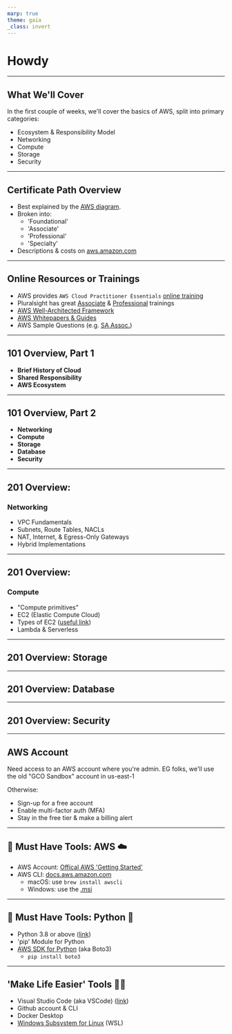 ```yaml
---
marp: true
theme: gaia
_class: invert
---
```

# Howdy
---

<!-- paginate: true -->

## What We'll Cover
In the first couple of weeks, we'll cover the basics of AWS, split into primary categories:
- Ecosystem & Responsibility Model
- Networking
- Compute
- Storage
- Security

---

## Certificate Path Overview

- Best explained by the [AWS diagram](https://aws.amazon.com/certification/).
- Broken into:
  - 'Foundational'
  - 'Associate'
  - 'Professional'
  - 'Specialty'
- Descriptions & costs on [aws.amazon.com](https://aws.amazon.com/certification/exams/?nc2=sb_ce_exm)

---

## Online Resources or Trainings

- AWS provides `AWS Cloud Practitioner Essentials` [online training](https://aws.amazon.com/training/digital/aws-cloud-practitioner-essentials/)
- Pluralsight has great [Associate](https://www.pluralsight.com/courses/aws-certified-solutions-architect-associate) & [Professional](https://www.pluralsight.com/paths/aws-certified-solutions-architect-professional) trainings
- [AWS Well-Architected Framework](https://aws.amazon.com/architecture/well-architected/?wa-lens-whitepapers.sort-by=item.additionalFields.sortDate&wa-lens-whitepapers.sort-order=desc)
- [AWS Whitepapers & Guides](https://aws.amazon.com/whitepapers/?whitepapers-main.sort-by=item.additionalFields.sortDate&whitepapers-main.sort-order=desc&awsf.whitepapers-content-type=*all&awsf.whitepapers-tech-category=*all&awsf.whitepapers-industries=*all&awsf.whitepapers-business-category=*all&awsf.whitepapers-global-methodology=methodology%23well-arch-framework)
- AWS Sample Questions (e.g. [SA Assoc.](https://d1.awsstatic.com/training-and-certification/docs-sa-assoc/AWS-Certified-Solutions-Architect-Associate_Sample-Questions.pdf))

---

<!-- footer: 101 Overview -->

## 101 Overview, Part 1
- **Brief History of Cloud**
- **Shared Responsibility**
- **AWS Ecosystem**

---

<!-- footer: 101 Overview -->

## 101 Overview, Part 2
- **Networking**
- **Compute** 
- **Storage**
- **Database**
- **Security**

---

<!-- footer: 201 Overview -->

## 201 Overview: 
### Networking
- VPC Fundamentals
- Subnets, Route Tables, NACLs
- NAT, Internet, & Egress-Only Gateways
- Hybrid Implementations

---

## 201 Overview: 
### Compute
- "Compute primitives"
- EC2 (Elastic Compute Cloud)
- Types of EC2 ([useful link](https://instances.vantage.sh/))
- Lambda & Serverless

---

## 201 Overview: Storage


---

## 201 Overview: Database

---

## 201 Overview: Security

---

<!-- footer: Bits & Bobs -->

## AWS Account

Need access to an AWS account where you're admin.  EG folks, we'll use the old "GCO Sandbox" account in us-east-1

Otherwise:
- Sign-up for a free account
- Enable multi-factor auth (MFA)
- Stay in the free tier & make a billing alert

---

## 🔨 Must Have Tools: AWS ☁️
- AWS Account: [Offical AWS 'Getting Started'](https://docs.aws.amazon.com/cli/latest/userguide/getting-started-prereqs.html)
- AWS CLI: [docs.aws.amazon.com](https://docs.aws.amazon.com/cli/latest/userguide/getting-started-install.html)
  - macOS: use `brew install awscli`
  - Windows: use the [.msi](https://awscli.amazonaws.com/AWSCLIV2.msi)

---

## 🔨 Must Have Tools: Python 🐍 
- Python 3.8 or above ([link](https://www.python.org/downloads/))
- 'pip' Module for Python
- [AWS SDK for Python](https://aws.amazon.com/sdk-for-python/) (aka Boto3) 
  - `pip install boto3`

---

## 'Make Life Easier' Tools 🧑‍🌾
- Visual Studio Code (aka VSCode) ([link](https://code.visualstudio.com/download))
- Github account & CLI 
- Docker Desktop
- [Windows Subsystem for Linux](https://docs.microsoft.com/en-us/windows/wsl/install) (WSL)